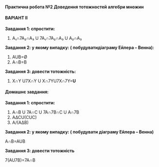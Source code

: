 #### **Практична робота №2 Доведення тотожностей алгебри множин**

#### **ВАРІАНТ II**

**Завдання 1: спростити:**
1.	A&#8321;∩7A&#8322;∩A&#8323; U 7A&#8321;∩7A&#8322;∩A&#8323; U A&#8322;∩A&#8323;

**Завдання 2: у якому випадку: ( побудуватидіаграму Ейлера – Венна):**                              
1.	AUB=Ø
2.	A∩B=B

 **Завдання 3: довести тотожність:**             
 1.	X∩Y U7X∩Y U X∩7YU7X∩7Y=**U**  

#### **Домашнє завдання:**

**Завдання 1: спростити:**
1.	A∩B U 7A∩C U 7A∩7B∩C U A∩7B
2.	A∆CU(CUC)
3.	A/(A∆B)

**Завдання 2: у якому випадку: ( побудувати діаграму Ейлера – Венна)**

A∩B=AUB

**Завдання 3: довести тотожність**

7(AU7B)=7A∩B
